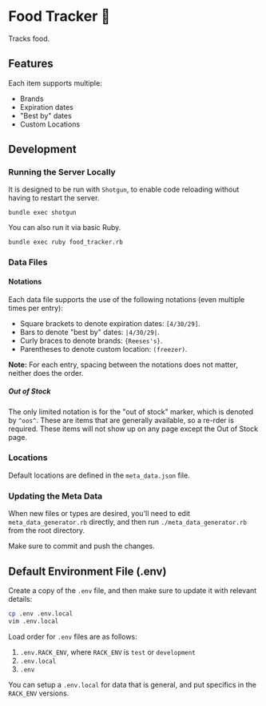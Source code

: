 # Food Tracker :hamburger:

Tracks food.

## Features

Each item supports multiple:

* Brands
* Expiration dates
* "Best by" dates
* Custom Locations

## Development

### Running the Server Locally

It is designed to be run with `Shotgun`, to enable code reloading
without having to restart the server.

```
bundle exec shotgun
```

You can also run it via basic Ruby.

```
bundle exec ruby food_tracker.rb
```

### Data Files

#### Notations

Each data file supports the use of the following notations (even multiple times per entry):

* Square brackets to denote expiration dates: `[4/30/29]`.
* Bars to denote "best by" dates: `|4/30/29|`.
* Curly braces to denote brands: `{Reeses's}`.
* Parentheses to denote custom location: `(freezer)`.

**Note:** For each entry, spacing between the notations does not matter, neither does the order.

##### Out of Stock

The only limited notation is for the "out of stock" marker, which is denoted by `^oos^`. These are items that are generally available, so a re-rder is required. These items will not show up on any page except the Out of Stock page. 

### Locations

Default locations are defined in the `meta_data.json` file.

### Updating the Meta Data

When new files or types are desired, you'll need to edit `meta_data_generator.rb` directly,
and then run `./meta_data_generator.rb` from the root directory.

Make sure to commit and push the changes.

## Default Environment File (.env)

Create a copy of the `.env` file, and then make sure to update it with relevant details:

```sh
cp .env .env.local
vim .env.local
```

Load order for `.env` files are as follows:

1. `.env.RACK_ENV`, where `RACK_ENV` is `test` or `development`
2. `.env.local`
3. `.env`

You can setup a `.env.local` for data that is general, and put specifics in the
`RACK_ENV` versions.
